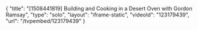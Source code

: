 {
    "title": "[1508441819] Building and Cooking in a Desert Oven with Gordon Ramsay",
    "type": "solo",
    "layout": "iframe-static",
    "videoId": "123179439",
    "url": "\/tvpembed\/123179439"
}